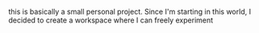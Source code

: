this is basically a small personal project. Since I'm starting in this world, I decided to create a workspace where I can freely experiment
